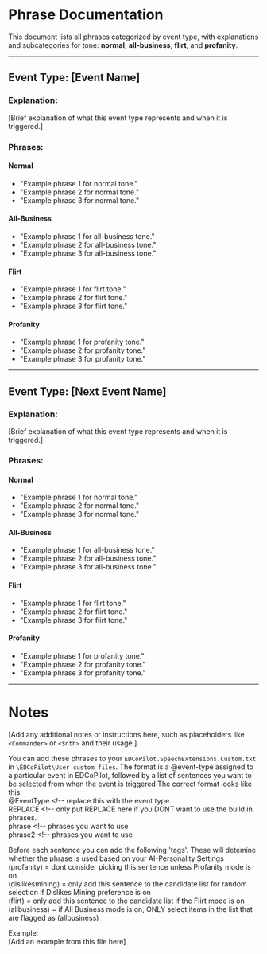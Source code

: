 # Phrase Documentation

This document lists all phrases categorized by event type, with explanations and subcategories for tone: **normal**, **all-business**, **flirt**, and **profanity**.

---

## Event Type: [Event Name]

### Explanation:
[Brief explanation of what this event type represents and when it is triggered.]

### Phrases:

#### **Normal**
- "Example phrase 1 for normal tone."
- "Example phrase 2 for normal tone."
- "Example phrase 3 for normal tone."

#### **All-Business**
- "Example phrase 1 for all-business tone."
- "Example phrase 2 for all-business tone."
- "Example phrase 3 for all-business tone."

#### **Flirt**
- "Example phrase 1 for flirt tone."
- "Example phrase 2 for flirt tone."
- "Example phrase 3 for flirt tone."

#### **Profanity**
- "Example phrase 1 for profanity tone."
- "Example phrase 2 for profanity tone."
- "Example phrase 3 for profanity tone."

---

## Event Type: [Next Event Name]

### Explanation:
[Brief explanation of what this event type represents and when it is triggered.]

### Phrases:

#### **Normal**
- "Example phrase 1 for normal tone."
- "Example phrase 2 for normal tone."
- "Example phrase 3 for normal tone."

#### **All-Business**
- "Example phrase 1 for all-business tone."
- "Example phrase 2 for all-business tone."
- "Example phrase 3 for all-business tone."

#### **Flirt**
- "Example phrase 1 for flirt tone."
- "Example phrase 2 for flirt tone."
- "Example phrase 3 for flirt tone."

#### **Profanity**
- "Example phrase 1 for profanity tone."
- "Example phrase 2 for profanity tone."
- "Example phrase 3 for profanity tone."

---

# Notes

[Add any additional notes or instructions here, such as placeholders like `<Commander>` or `<$nth>` and their usage.]

You can add these phrases to your `EDCoPilot.SpeechExtensions.Custom.txt` in `\EDCoPilot\User custom files`.
The format is a @event-type assigned to a particular event in EDCoPilot, followed by a list of sentences you want to be selected from when the event is triggered
The correct format looks like this:  
@EventType <!-- replace this with the event type.  
REPLACE <!-- only put REPLACE here if you DONT want to use the build in phrases.  
phrase <!-- phrases you want to use   
phrase2 <!-- phrases you want to use   

Before each sentence you can add the following 'tags'. These will detemine whether the phrase is used based on your AI-Personality Settings  
(profanity) = dont consider picking this sentence unless Profanity mode is on  
(dislikesmining) = only add this sentence to the candidate list for random selection if Dislikes Mining preference is on  
(flirt) = only add this sentence to the candidate list if the Flirt mode is on  
(allbusiness) = if All Business mode is on, ONLY select items in the list that are flagged as (allbusiness)  

Example:  
[Add an example from this file here]  

